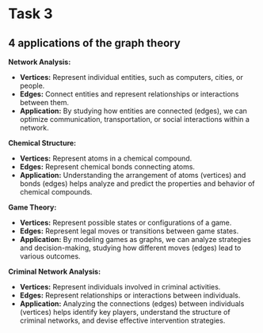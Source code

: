 # Task 3

## 4 applications of the graph theory

**Network Analysis:**

- **Vertices:** Represent individual entities, such as computers, cities, or people.
- **Edges:** Connect entities and represent relationships or interactions between them.
- **Application:** By studying how entities are connected (edges), we can optimize communication, transportation, or social interactions within a network.

**Chemical Structure:**

- **Vertices:** Represent atoms in a chemical compound.
- **Edges:** Represent chemical bonds connecting atoms.
- **Application:** Understanding the arrangement of atoms (vertices) and bonds (edges) helps analyze and predict the properties and behavior of chemical compounds.

**Game Theory:**

- **Vertices:** Represent possible states or configurations of a game.
- **Edges:** Represent legal moves or transitions between game states.
- **Application:** By modeling games as graphs, we can analyze strategies and decision-making, studying how different moves (edges) lead to various outcomes.

**Criminal Network Analysis:**

- **Vertices:** Represent individuals involved in criminal activities.
- **Edges:** Represent relationships or interactions between individuals.
- **Application:** Analyzing the connections (edges) between individuals (vertices) helps identify key players, understand the structure of criminal networks, and devise effective intervention strategies.
